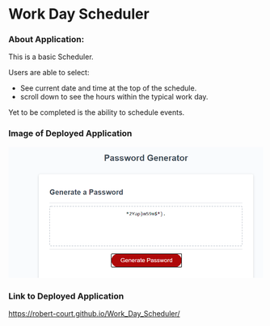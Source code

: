 # Work Day Scheduler

### About Application:
This is a basic Scheduler. 

Users are able to select:
* See current date and time at the top of the schedule.
* scroll down to see the hours within the typical work day.

Yet to be completed is the ability to schedule events.

### Image of Deployed Application
![Image of Application](https://github.com/Robert-Court/Password-Generator/blob/master/Password%20Generator%20Image.PNG)

### Link to Deployed Application
https://robert-court.github.io/Work_Day_Scheduler/
